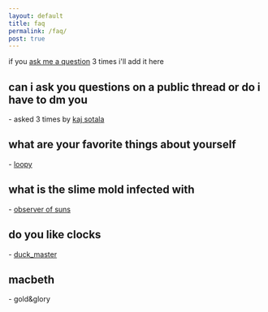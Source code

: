 ```yaml
---
layout: default
title: faq
permalink: /faq/
post: true
---
```


if you [ask me a question](
https://twitter.com/messages/compose?recipient_id=1252277511746183168)
3 times i'll add it here

## can i ask you questions on a public thread or do i have to dm you

\- asked 3 times by [kaj sotala](
https://twitter.com/xuenay/status/1411933961379631105)

## what are your favorite things about yourself

\- [loopy](
https://twitter.com/strangestloop/status/1416964200228864003)

## what is the slime mold infected with

\- [observer of suns](
https://twitter.com/ObserverSuns/status/1423775282607976448)

## do you like clocks

\- [duck_master](https://duck-master.github.io)

## macbeth

\- gold&glory
